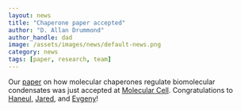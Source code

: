 ```yaml
---
layout: news
title: "Chaperone paper accepted"
author: "D. Allan Drummond"
author_handle: dad
image: /assets/images/news/default-news.png
category: news
tags: [paper, research, team]
---
```

Our [paper] on how molecular chaperones regulate biomolecular condensates was just accepted at [Molecular Cell]. Congratulations to [Haneul], [Jared], and [Evgeny]!

[paper]: /papers/paper/chaperones-disperse
[Molecular Cell]: http://cell.com/molecular-cell
[Haneul]: /team/haneul-yoo
[Jared]: /team/jared-bard
[Evgeny]: /team/evgeny-pilipenko
